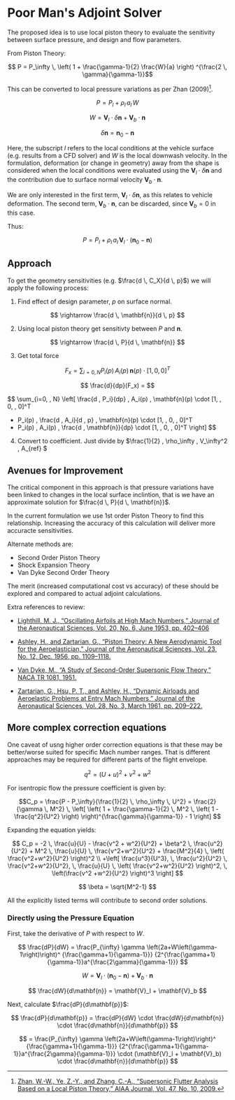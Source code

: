 # Poor Man's Adjoint Solver
The proposed idea is to use local piston theory to evaluate the 
senitivity between surface pressure, and design and flow parameters. 

From Piston Theory:

$$ P = P_\infty \, \left( 1 + \frac{\gamma-1}{2} \frac{W}{a} \right) ^{\frac{2 \, \gamma}{\gamma-1}}$$

This can be converted to local pressure variations as per Zhan (2009)[^1].

$$ P = P_l + \rho_l \, a_l \, W$$

$$ W = \mathbf{V}_l \cdot \delta \mathbf{n} + \mathbf{V}_b \cdot \mathbf{n} $$

$$ \delta \mathbf{n} = \mathbf{n}_0 - \mathbf{n} $$

Here, the subscript $l$ refers to the local conditions at the vehicle surface 
(e.g. results from a CFD solver) and $W$ is the local downwash velocity.
In the formulation, deformation (or change in geometry) away 
from the shape is considered when the local conditions were evaluated 
using the $\mathbf{V}_l \cdot \delta \mathbf{n}$ and the contribution 
due to surface normal velocity $\mathbf{V}_b \cdot \mathbf{n}$.

We are only interested in the first term, $\mathbf{V}_l \cdot \delta \mathbf{n}$, 
as this relates to vehicle deformation. The second term, $\mathbf{V}_b \cdot \mathbf{n}$,
can be discarded, since $\mathbf{V}_b = 0$ in this case.

Thus:

$$ P = P_l + \rho_l \, a_l \, \mathbf{V}_l \cdot \left( \mathbf{n}_0 - \mathbf{n} \right)$$


[^1]: [Zhan, W.-W., Ye, Z.-Y., and Zhang, C.-A., “Supersonic Flutter 
Analysis Based on a Local Piston Theory,” AIAA Journal, Vol. 47, 
No. 10, 2009.](https://arc.aiaa.org/doi/10.2514/1.37750)



## Approach
To get the geometry sensitivities (e.g. $\frac{d \, C_X}{d \, p}$) we will apply 
the following process:

1. Find effect of design parameter, $p$ on surface normal. 

$$ \rightarrow \frac{d \, \mathbf{n}}{d \, p} $$

2. Using local piston theory get sensitivty between $P$ and $\mathbf{n}$.

$$ \rightarrow \frac{d \, P}{d \, \mathbf{n}} $$

3. Get total force 

$$ F_x = \sum_{i=0, \, N} P_i(p) \, A_i(p) \, \mathbf{n}(p) \cdot [1, \, 0, \, 0]^T $$

$$ \frac{d}{dp}(F_x) = $$

$$
\sum_{i=0, \, N} \left[ \frac{d \, P_i}{dp} \, A_i(p) \, 
\mathbf{n}(p) \cdot [1, \, 0, \, 0]^T 
+ P_i(p) \, \frac{d \, A_i}{d \, p} \, \mathbf{n}(p) \cdot [1, \, 0, \, 0]^T
+ P_i(p) \, A_i(p) \, \frac{d \, \mathbf{n}}{dp} \cdot [1, \, 0, \, 0]^T
\right] 
$$


4. Convert to coefficient. 
Just divide by $\frac{1}{2} \, \rho_\infty \, V_\infty^2 \, A_{ref} $ 


## Avenues for Improvement
The critical component in this approach is that pressure variations have 
been linked to changes in the local surface inclintion, that is we have 
an approximate solution for $\frac{d \, P}{d \, \mathbf{n}}$. 

In the current formulation we use 1st order Piston Theory to find this 
relationship. Increasing the accuracy of this calculation will deliver 
more accuracte sensitivities. 

Alternate methods are:
- Second Order Piston Theory
- Shock Expansion Theory
- Van Dyke Second Order Theory

The merit (increased computational cost vs accuracy) of these should be 
explored and compared to actual adjoint calculations. 


Extra references to review:

- [Lighthill, M. J., “Oscillating Airfoils at High Mach Numbers,” Journal of the Aeronautical Sciences, Vol. 20, No. 6, June 1953, pp. 402–406](https://arc.aiaa.org/doi/abs/10.2514/8.2657?journalCode=jans)

- [Ashley, H., and Zartarian, G., “Piston Theory: A New Aerodynamic Tool for the Aeroelastician,” Journal of the Aeronautical Sciences, Vol. 23, No. 12, Dec. 1956, pp. 1109–1118.](https://arc.aiaa.org/doi/abs/10.2514/8.3740)

- [Van Dyke, M., “A Study of Second-Order Supersonic Flow Theory,” NACA TR 1081, 1951.](https://thesis.library.caltech.edu/10587/1/van-dyke-milton-1949-thesis.pdf)

- [Zartarian, G., Hsu, P. T., and Ashley, H., “Dynamic Airloads and Aeroelastic Problems at Entry Mach Numbers,” Journal of the Aeronautical Sciences, Vol. 28, No. 3, March 1961, pp. 209–222.](https://arc.aiaa.org/doi/10.2514/8.8927)


## More complex correction equations

One caveat of usng higher order correction equations is that these may 
be better/worse suited for specific Mach number ranges. That is different 
approaches may be required for different parts of the flight envelope. 

$$ q^2 = (U+u)^2 + v^2 + w^2 $$

For isentropic flow the pressure coefficient is given by:

$$C_p = \frac{P - P_\infty}{\frac{1}{2} \, \rho_\infty \, U^2} = 
\frac{2}{\gamma \, M^2} \, \left[ \left( 1 + \frac{\gamma-1}{2} \, M^2 \, \left( 1 - 
\frac{q^2}{U^2} \right) \right)^{\frac{\gamma}{\gamma-1}} - 1 \right] $$

Expanding the equation yields:

$$
C_p = -2 \, \frac{u}{U} - \frac{v^2 + w^2}{U^2} + \beta^2 \, \frac{u^2}{U^2} + 
M^2 \, \frac{u}{U} \, \frac{v^2+w^2}{U^2} + \frac{M^2}{4} \, 
\left( \frac{v^2+w^2}{U^2} \right)^2 
\\
+\left[ \frac{u^3}{U^3}, \, \frac{u^2}{U^2} \, 
\frac{v^2+w^2}{U^2}, \, \frac{u}{U} \, \left( \frac{v^2+w^2}{U^2} \right)^2, \, 
\left(\frac{v^2 +w^2}{U^2} \right)^3 \right] 
$$

$$
\beta = \sqrt{M^2-1}
$$

All the explicitly listed terms will contribute to second order solutions. 


### Directly using the Pressure Equation

First, take the derivative of $P$ with respect to $W$.

$$ \frac{dP}{dW} = \frac{P_{\infty} \gamma \left(2a+W\left(\gamma-1\right)\right)^
{\frac{\gamma+1}{\gamma-1}}}
{2^{\frac{\gamma+1}{\gamma-1}}a^{\frac{2\gamma}{\gamma-1}}} $$


$$ W = \mathbf{V}_l \cdot (\mathbf{n}_0 - \mathbf{n}) + \mathbf{V}_b \cdot \mathbf{n}$$

$$ \frac{dW}{d\mathbf{n}} = \mathbf{V}_l + \mathbf{V}_b $$


Next, calculate $\frac{dP}{d\mathbf{p}}$:


$$ \frac{dP}{d\mathbf{p}} = \frac{dP}{dW} \cdot \frac{dW}{d\mathbf{n}} \cdot \frac{d\mathbf{n}}{d\mathbf{p}} $$

$$ = \frac{P_{\infty} \gamma \left(2a+W\left(\gamma-1\right)\right)^
{\frac{\gamma+1}{\gamma-1}}}
{2^{\frac{\gamma+1}{\gamma-1}}a^{\frac{2\gamma}{\gamma-1}}}
\cdot
(\mathbf{V}_l + \mathbf{V}_b) 
\cdot 
\frac{d\mathbf{n}}{d\mathbf{p}}
$$

